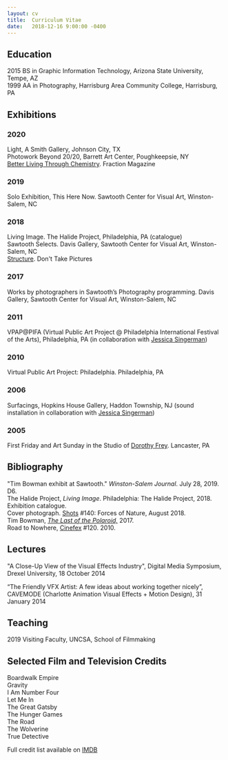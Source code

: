 ```yaml
---
layout: cv
title:  Curriculum Vitae
date:   2018-12-16 9:00:00 -0400
---
```



## Education

2015 BS in Graphic Information Technology, Arizona State University, Tempe, AZ  
1999 AA in Photography, Harrisburg Area Community College, Harrisburg, PA  


## Exhibitions

### 2020

Light, A Smith Gallery, Johnson City, TX  
Photowork Beyond 20/20, Barrett Art Center, Poughkeepsie, NY  
[Better Living Through Chemistry](http://www.fractionmagazine.com/better-living-through-chemistry-exhibition). Fraction Magazine

### 2019

Solo Exhibition, This Here Now. Sawtooth Center for Visual Art, Winston-Salem, NC 

### 2018

Living Image. The Halide Project, Philadelphia, PA (catalogue)  
Sawtooth Selects. Davis Gallery, Sawtooth Center for Visual Art, Winston-Salem, NC  
[Structure](http://www.donttakepictures.com/gallery-structure/). Don't Take Pictures  


### 2017

Works by photographers in Sawtooth’s Photography programming. Davis Gallery, Sawtooth Center for Visual Art, Winston-Salem, NC

### 2011

VPAP@PIFA (Virtual Public Art Project @ Philadelphia International Festival of the Arts), Philadelphia, PA (in collaboration with [Jessica Singerman](https://www.jessicasingerman.com/))

### 2010

Virtual Public Art Project: Philadelphia. Philadelphia, PA

### 2006

Surfacings, Hopkins House Gallery, Haddon Township, NJ (sound installation in collaboration with [Jessica Singerman](https://www.jessicasingerman.com/))

### 2005

First Friday and Art Sunday in the Studio of [Dorothy Frey](http://www.dorothyfrey.com/). Lancaster, PA

## Bibliography

"Tim Bowman exhibit at Sawtooth." *Winston-Salem Journal*. July 28, 2019. D6.  
The Halide Project, *Living Image*. Philadelphia: The Halide Project, 2018. Exhibition catalogue.  
Cover photograph. [Shots](http://shotsmag.com/) #140: Forces of Nature, August 2018.  
Tim Bowman, *[The Last of the Polaroid,](projects/the-last-of-the-polaroid/)* 2017.  
Road to Nowhere, [Cinefex](http://www.cinefex.com) #120. 2010.

## Lectures

"A Close-Up View of the Visual Effects Industry", Digital Media Symposium, Drexel University, 18 October 2014

“The Friendly VFX Artist: A few ideas about working together nicely”, CAVEMODE (Charlotte Animation Visual Effects + Motion Design), 31 January 2014

## Teaching

2019 Visiting Faculty, UNCSA, School of Filmmaking

## Selected Film and Television Credits

Boardwalk Empire  
Gravity  
I Am Number Four  
Let Me In  
The Great Gatsby  
The Hunger Games  
The Road  
The Wolverine  
True Detective  

Full credit list available on [IMDB](https://www.imdb.com/name/nm2320204/)

